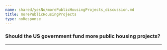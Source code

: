 ```yaml
---
name: shared/yesNo/morePublicHousingProjects_discussion.md
title: morePublicHousingProjects
type: noResponse
---
```


### Should the US government fund more public housing projects?

---


